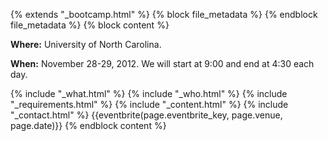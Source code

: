 {% extends "_bootcamp.html" %} {% block file_metadata %}  {% endblock
file_metadata %} {% block content %}

**Where:** University of North Carolina.

**When:** November 28-29, 2012. We will start at 9:00 and end at 4:30 each day.

{% include "_what.html" %} {% include "_who.html" %} {% include
"_requirements.html" %} {% include "_content.html" %} {% include
"_contact.html" %} {{eventbrite(page.eventbrite_key, page.venue, page.date)}}
{% endblock content %}


